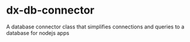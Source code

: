 # dx-db-connector
A database connector class that simplifies connections and queries to a database for nodejs apps
